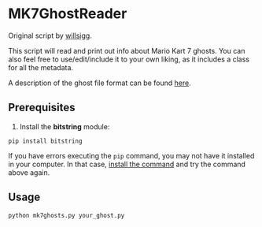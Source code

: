 # MK7GhostReader
Original script by [willsigg](https://github.com/willsigg/MK7GhostReader).

This script will read and print out info about Mario Kart 7 ghosts. You can also feel free to use/edit/include it to your own liking, as it includes a class for all the metadata.

A description of the ghost file format can be found [here](https://wiki.tockdom.com/wiki/User:B_squo#DAT_.28File_Format.29_.28Mario_Kart_7.27s_Ghost_Format.29).

## Prerequisites
1. Install the **bitstring** module:
```
pip install bitstring
```
If you have errors executing the `pip` command, you may not have it installed in your computer. In that case, [install the command](https://www.liquidweb.com/kb/install-pip-windows/) and try the command above again.

## Usage
```
python mk7ghosts.py your_ghost.py
```
